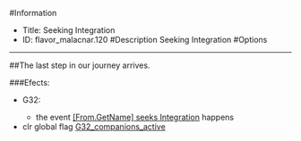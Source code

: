 #Information
 - Title: Seeking Integration
 - ID: flavor_malacnar.120
#Description
Seeking Integration
#Options

___
##The last step in our journey arrives.

###Efects:<ul><li>G32:</li><ul><li>the event [[From.GetName] seeks Integration](../events/from_getname_seeks_integration.md) happens</li></ul><li>clr global flag [G32_companions_active](../flags/g32_companions_active.md)</li></ul>
